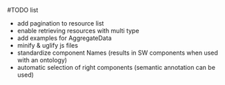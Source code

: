 #TODO list
- add pagination to resource list
- enable retrieving resources with multi type
- add examples for AggregateData
- minify & uglify js files
- standardize component Names (results in SW components when used with an ontology)
- automatic selection of right components (semantic annotation can be used)
